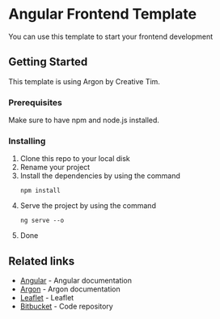 # Angular Frontend Template

You can use this template to start your frontend development

## Getting Started

This template is using Argon by Creative Tim.

### Prerequisites

Make sure to have npm and node.js installed.

### Installing

1. Clone this repo to your local disk
2. Rename your project
3. Install the dependencies by using the command
    ```
    npm install
    ```
4. Serve the project by using the command
    ```
    ng serve --o
    ```
5. Done


## Related links

* [Angular](https://angular.io/docs) - Angular documentation
* [Argon](https://demos.creative-tim.com/argon-dashboard-pro-angular/#/documentation/overview) - Argon documentation
* [Leaflet](https://github.com/Asymmetrik/ngx-leaflet) - Leaflet
* [Bitbucket](https://bitbucket.org/) - Code repository




